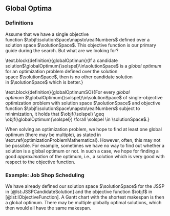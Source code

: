 ## Global Optima

### Definitions

Assume that we have a single objective function&nbsp;$\objf:\solutionSpace\mapsto\realNumbers$ defined over a solution space&nbsp;$\solutionSpace$.
This objective function is our primary guide during the search.
But what are we looking for?

\text.block{definition}{globalOptimum}{If a candidate solution$\globalOptimum{\solspel}\in\solutionSpace$ is a *global optimum* for an optimization problem defined over the solution space&nbsp;$\solutionSpace$, then is no other candidate solution in&nbsp;$\solutionSpace$ which is better.}

\text.block{definition}{globalOptimumSO}{For every *global optimum*&nbsp;$\globalOptimum{\solspel}\in\solutionSpace$ of single-objective optimization problem with solution space&nbsp;$\solutionSpace$ and objective function&nbsp;$\objf:\solutionSpace\mapsto\realNumbers$ subject to minimization, it holds that $\objf(\solspel) \geq \objf(\globalOptimum{\solspel}) \forall \solspel \in \solutionSpace$.}

When solving an optimization problem, we hope to find at least one global optimum (there may be multiple), as stated in \text.ref{optimizationProblemMathematical}.
However, often, this may not be possible.
For example, sometimes we have no way to find out whether a solution is a global optimum or not.
In such a case, we hope for finding a good *approximation* of the optimum, i.e., a solution which is very good with respect to the objective function.

### Example: Job Shop Scheduling

We have already defined our solution space&nbsp;$\solutionSpace$ for the JSSP in [@lst:JSSPCandidateSolution] and the objective function&nbsp;$\objf$ in [@lst:IObjectiveFunction].
A Gantt chart with the shortest makespan is then a global optimum.
There may be multiple globally optimal solutions, which then would all have the same makespan.